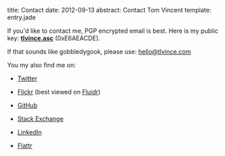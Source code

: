 title: Contact
date: 2012-09-13
abstract: Contact Tom Vincent
template: entry.jade

If you'd like to contact me, PGP encrypted email is best. Here is my public key:
**[tlvince.asc][]** (0xE6AEACDE).

If that sounds like gobbledygook, please use: <hello@tlvince.com>

You my also find me on:

* [Twitter][]
* [Flickr][] (best viewed on [Fluidr][])
* [GitHub][]
* [Stack Exchange][]
* [LinkedIn][]
* [Flattr][]

  [LinkedIn]: https://www.linkedin.com/in/tlvince "tlvince's profile on LinkedIn"
  [Twitter]: https://twitter.com/#!/tlvince "tlvince's profile on Twitter"
  [GitHub]: https://github.com/tlvince "tlvince's profile on GitHub"
  [Stack Exchange]: https://stackexchange.com/users/179405?tab=accounts "tlvince's profiles on Stack Exchange"
  [tlvince.asc]: https://tlvince.appspot.com/tlvince.asc "tlvince's PGP public key"
  [Flickr]: https://secure.flickr.com/photos/tlvince "tlvince's profile on Flickr"
  [Fluidr]: http://www.fluidr.com/photos/tlvince "tlvince's profile on Fluidr"
  [Flattr]: https://flattr.com/profile/tlvince "tlvince's profile on Flattr"
